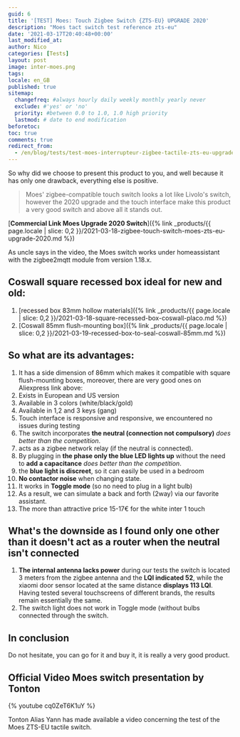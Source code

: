```yaml
---
guid: 6
title: '[TEST] Moes: Touch Zigbee Switch {ZTS-EU} UPGRADE 2020'
description: "Moes tact switch test reference zts-eu"
date: '2021-03-17T20:40:48+00:00'
last_modified_at:
author: Nico
categories: [Tests]
layout: post
image: inter-moes.png
tags:
locale: en_GB
published: true
sitemap:
  changefreq: #always hourly daily weekly monthly yearly never
  exclude: #'yes' or 'no'
  priority: #between 0.0 to 1.0, 1.0 high priority
  lastmod: # date to end modification
beforetoc:
toc: true
comments: true
redirect_from:
  - /en/blog/tests/test-moes-interrupteur-zigbee-tactile-zts-eu-upgrade-2020
---
```


So why did we choose to present this product to you, and well because it has only one drawback, everything else is positive.

> Moes' zigbee-compatible touch switch looks a lot like Livolo's switch, however the 2020 upgrade and the touch interface make this product a very good switch and above all it stands out.

[**Commercial Link Moes Upgrade 2020 Switch**]({% link _products/{{ page.locale | slice: 0,2 }}/2021-03-18-zigbee-touch-switch-moes-zts-eu-upgrade-2020.md %})

As uncle says in the video, the Moes switch works under homeassistant with the zigbee2mqtt module from version 1.18.x.

## Coswall square recessed box ideal for new and old:

1. [recessed box 83mm hollow materials]({% link _products/{{ page.locale | slice: 0,2 }}/2021-03-18-square-recessed-box-coswall-placo.md %})
2. [Coswall 85mm flush-mounting box]({% link _products/{{ page.locale | slice: 0,2 }}/2021-03-19-recessed-box-to-seal-coswall-85mm.md %})

## So what are its advantages:

1. It has a side dimension of 86mm which makes it compatible with square flush-mounting boxes, moreover, there are very good ones on Aliexpress link above:
2. Exists in European and US version
3. Available in 3 colors (white/black/gold)
4. Available in 1,2 and 3 keys (gang)
5. Touch interface is responsive and responsive, we encountered no issues during testing
6. The switch incorporates **the neutral (connection not compulsory)** <span class="has-inline-color has-vivid-red-color">*does better than the competition*.</span>
7. acts as a zigbee network relay (if the neutral is connected).
8. By plugging in **the phase only the blue LED lights up** without the need to **add a capacitance** <span class="has-inline-color has-vivid-red-color">*does better than the competition*.</span>
9. the **blue light is discreet**, so it can easily be used in a bedroom
10. **No contactor noise** when changing state.
11. It works in **Toggle mode** (so no need to plug in a light bulb)
12. As a result, we can simulate a back and forth (2way) via our favorite assistant.
13. The more than attractive price 15-17€ for the white inter 1 touch

## What's the downside as I found only one other than it doesn't act as a router when the neutral isn't connected

1. **The internal antenna lacks power** during our tests the switch is located 3 meters from the zigbee antenna and the **LQI indicated 52**, while the xiaomi door sensor located at the same distance **displays 113 LQI**. Having tested several touchscreens of different brands, the results remain essentially the same.
2. The switch light does not work in Toggle mode (without bulbs connected through the switch.

## In conclusion

Do not hesitate, you can go for it and buy it, it is really a very good product.

## Official Video Moes switch presentation by Tonton

{% youtube cq0ZeT6K1uY %}


Tonton Alias ​​Yann has made available a video concerning the test of the Moes ZTS-EU tactile switch.
